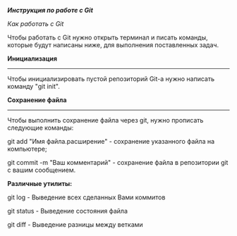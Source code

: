 _**Инструкция по работе с Git**_

*Как работать с Git*

Чтобы работать с Git нужно открыть терминал и писать команды, которые будут написаны ниже, для выполнения поставленных задач.

**Инициализация**

---

Чтобы инициализировать пустой репозиторий Git-а нужно написать команду "git init".

**Сохранение файла**

---

Чтобы выполнить сохранение файла через git, нужно прописать следующие команды:

git add "Имя файла.расширение" - сохранение указанного файла на компьютере;

git commit -m "Ваш комментарий" - сохранение файла в репозитории git с вашим сообщением.

**Различные утилиты:**

git log - Выведение всех сделанных Вами коммитов

git status - Выведение состояния файла

git diff - Выведение разницы между ветками

